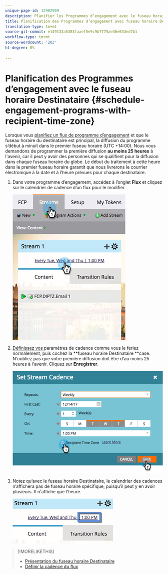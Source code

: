 ```yaml
---
unique-page-id: 12982909
description: Planifier les Programmes d’engagement avec le fuseau horaire Destinataire - Documents marketing - Documentation du produit
title: Planification des Programmes d’engagement avec fuseau horaire Destinataire
translation-type: tm+mt
source-git-commit: e149133a5383faaef5e9c9b7775ae36e633ed7b1
workflow-type: tm+mt
source-wordcount: '203'
ht-degree: 0%

---
```



# Planification des Programmes d’engagement avec le fuseau horaire Destinataire {#schedule-engagement-programs-with-recipient-time-zone}

Lorsque vous [planifiez un flux de programme d’engagement](https://docs.marketo.com/display/DOCS/Schedule+Engagement+Programs+for+Recipient+Time+Zones) et que le fuseau horaire du destinataire est principal, la diffusion du programme s’début à minuit dans le premier fuseau horaire (UTC +14:00). Nous vous demandons de programmer la première diffusion **au moins 25 heures** à l&#39;avenir, car il peut y avoir des personnes qui se qualifient pour la diffusion dans chaque fuseau horaire du globe. Le début du traitement à cette heure dans le premier fuseau horaire garantit que nous livrerons le courrier électronique à la date et à l’heure prévues pour chaque destinataire.

1. Dans votre programme d’engagement, accédez à l’onglet **Flux** et cliquez sur le calendrier de cadence d’un flux pour le modifier.

   ![](assets/image2017-12-5-13-3a36-3a21.png)

1. [Définissez vos ](../../../../../product-docs/email-marketing/drip-nurturing/engagement-program-streams/set-stream-cadence.md) paramètres de cadence comme vous le feriez normalement, puis cochez la **fuseau horaire Destinataire **case. N&#39;oubliez pas que votre première diffusion doit être d&#39;au moins 25 heures à l&#39;avenir. Cliquez sur **Enregistrer**.

   ![](assets/image2017-12-5-13-3a50-3a32.png)

1. Notez qu’avec le fuseau horaire Destinataire, le calendrier des cadences n’affichera pas de fuseau horaire spécifique, puisqu’il peut y en avoir plusieurs. Il n&#39;affiche que l&#39;heure.

   ![](assets/image2017-12-5-13-3a56-3a21.png)

>[!MORELIKETHIS]
>
>* [Présentation du fuseau horaire Destinataire](../../../../../product-docs/email-marketing/email-programs/email-program-actions/scheduling-with-recipient-time-zone/understanding-recipient-time-zone.md)
>* [Définir la cadence du flux](../../../../../product-docs/email-marketing/drip-nurturing/engagement-program-streams/set-stream-cadence.md)

>



